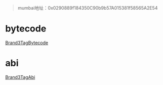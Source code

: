 > mumbai地址：0x0290889f184350C90b9b57A015381f58565A2E54

# bytecode
[Brand3TagBytecode](TagContractBytecode.bytecode)

# abi
[Brand3TagAbi](TagContractAbi.json)